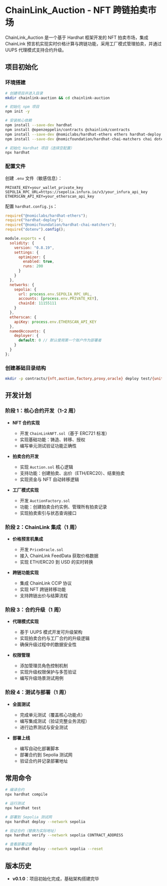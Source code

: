 # ChainLink_Auction - NFT 跨链拍卖市场

ChainLink_Auction 是一个基于 Hardhat 框架开发的 NFT 拍卖市场，集成 ChainLink 预言机实现实时价格计算与跨链功能，采用工厂模式管理拍卖，并通过 UUPS 代理模式支持合约升级。

## 项目初始化

### 环境搭建

```bash
# 创建项目并进入目录
mkdir chainlink-auction && cd chainlink-auction

# 初始化 npm 项目
npm init -y

# 安装核心依赖
npm install --save-dev hardhat
npm install @openzeppelin/contracts @chainlink/contracts
npm install --save-dev @nomiclabs/hardhat-ethers ethers hardhat-deploy
npm install --save-dev @nomicfoundation/hardhat-chai-matchers chai dotenv

# 初始化 Hardhat 项目（选择空配置）
npx hardhat
```

### 配置文件

创建 `.env` 文件（敏感信息）：

```env
PRIVATE_KEY=your_wallet_private_key
SEPOLIA_RPC_URL=https://sepolia.infura.io/v3/your_infura_api_key
ETHERSCAN_API_KEY=your_etherscan_api_key
```

配置 `hardhat.config.js`：

```javascript
require("@nomiclabs/hardhat-ethers");
require("hardhat-deploy");
require("@nomicfoundation/hardhat-chai-matchers");
require("dotenv").config();

module.exports = {
  solidity: {
    version: "0.8.19",
    settings: {
      optimizer: {
        enabled: true,
        runs: 200
      }
    }
  },
  networks: {
    sepolia: {
      url: process.env.SEPOLIA_RPC_URL,
      accounts: [process.env.PRIVATE_KEY],
      chainId: 11155111
    }
  },
  etherscan: {
    apiKey: process.env.ETHERSCAN_API_KEY
  },
  namedAccounts: {
    deployer: {
      default: 0 // 默认使用第一个账户作为部署者
    }
  }
};
```

### 创建基础目录结构

```bash
mkdir -p contracts/{nft,auction,factory,proxy,oracle} deploy test/{unit,integration} docs
```

## 开发计划

### 阶段 1：核心合约开发（1-2 周）

- **NFT 合约实现**
  - 开发 `ChainLinkNFT.sol`（基于 ERC721 标准）
  - 实现基础功能：铸造、转移、授权
  - 编写单元测试验证功能正确性

- **拍卖合约开发**
  - 实现 `Auction.sol` 核心逻辑
  - 支持功能：创建拍卖、出价（ETH/ERC20）、结束拍卖
  - 实现资金与 NFT 自动转移逻辑

- **工厂模式实现**
  - 开发 `AuctionFactory.sol`
  - 功能：创建拍卖合约实例、管理所有拍卖记录
  - 实现拍卖索引与状态查询接口

### 阶段 2：ChainLink 集成（1 周）

- **价格预言机集成**
  - 开发 `PriceOracle.sol`
  - 接入 ChainLink FeedData 获取价格数据
  - 实现 ETH/ERC20 到 USD 的实时转换

- **跨链功能实现**
  - 集成 ChainLink CCIP 协议
  - 实现 NFT 跨链转移功能
  - 支持跨链出价与结算流程

### 阶段 3：合约升级（1 周）

- **代理模式实现**
  - 基于 UUPS 模式开发可升级架构
  - 实现拍卖合约与工厂合约的升级逻辑
  - 确保升级过程中的数据安全性

- **权限管理**
  - 添加管理员角色控制机制
  - 实现升级权限保护与多签验证
  - 编写升级场景测试用例

### 阶段 4：测试与部署（1 周）

- **全面测试**
  - 完成单元测试（覆盖核心功能点）
  - 编写集成测试（验证完整业务流程）
  - 进行边界测试与安全测试

- **部署上线**
  - 编写自动化部署脚本
  - 部署合约到 Sepolia 测试网
  - 验证合约并记录部署地址

## 常用命令

```bash
# 编译合约
npx hardhat compile

# 运行测试
npx hardhat test

# 部署到 Sepolia 测试网
npx hardhat deploy --network sepolia

# 验证合约（替换为实际地址）
npx hardhat verify --network sepolia CONTRACT_ADDRESS

# 查看部署记录
npx hardhat deploy --network sepolia --reset
```

## 版本历史

- **v0.1.0**：项目初始化完成，基础架构搭建完毕